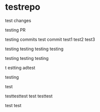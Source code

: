 # testrepo

test changes

testing PR

testing commits
test commit
test1
test2
test3

testing
testing
testing
testing

testing
testing
testing

t
estting
adtest

testing

test

testtesttest
test
testtest

test
test
